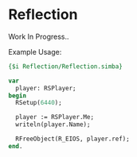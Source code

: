 # Reflection

Work In Progress..

Example Usage:
```pascal
{$i Reflection/Reflection.simba}

var
  player: RSPlayer;
begin
  RSetup(6440);

  player := RSPlayer.Me;
  writeln(player.Name);

  RFreeObject(R_EIOS, player.ref);
end.
```
